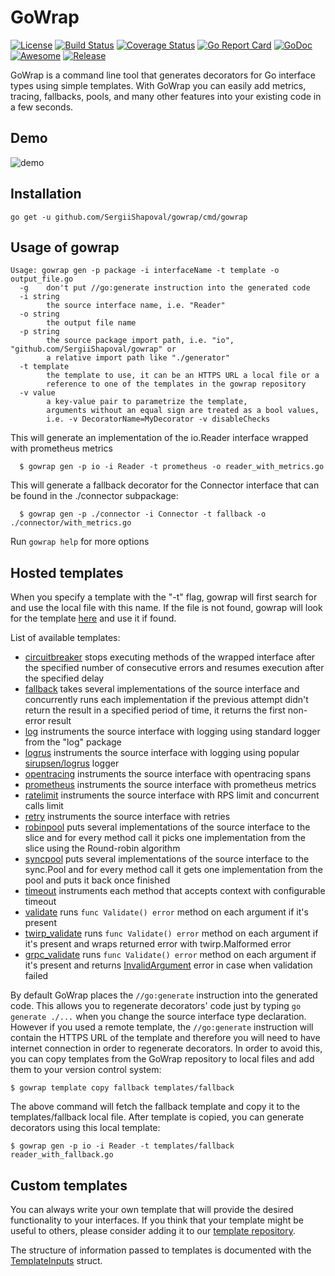 # GoWrap
[![License](https://img.shields.io/badge/license-mit-green.svg)](https://github.com/SergiiShapoval/gowrap/blob/master/LICENSE)
[![Build Status](https://travis-ci.org/hexdigest/gowrap.svg?branch=master)](https://travis-ci.org/hexdigest/gowrap)
[![Coverage Status](https://coveralls.io/repos/github/hexdigest/gowrap/badge.svg?branch=master)](https://coveralls.io/github/hexdigest/gowrap?branch=master)
[![Go Report Card](https://goreportcard.com/badge/github.com/SergiiShapoval/gowrap?dropcache)](https://goreportcard.com/report/github.com/SergiiShapoval/gowrap)
[![GoDoc](https://godoc.org/github.com/SergiiShapoval/gowrap?status.svg)](http://godoc.org/github.com/SergiiShapoval/gowrap)
[![Awesome](https://cdn.rawgit.com/sindresorhus/awesome/d7305f38d29fed78fa85652e3a63e154dd8e8829/media/badge.svg)](https://github.com/avelino/awesome-go#generation-and-generics)
[![Release](https://img.shields.io/github/release/hexdigest/gowrap.svg)](https://github.com/SergiiShapoval/gowrap/releases/latest)

GoWrap is a command line tool that generates decorators for Go interface types using simple templates.
With GoWrap you can easily add metrics, tracing, fallbacks, pools, and many other features into your existing code in a few seconds.


## Demo

![demo](https://github.com/SergiiShapoval/gowrap/blob/master/gowrap.gif)

## Installation

```
go get -u github.com/SergiiShapoval/gowrap/cmd/gowrap
```

## Usage of gowrap

```
Usage: gowrap gen -p package -i interfaceName -t template -o output_file.go
  -g	don't put //go:generate instruction into the generated code
  -i string
    	the source interface name, i.e. "Reader"
  -o string
    	the output file name
  -p string
    	the source package import path, i.e. "io", "github.com/SergiiShapoval/gowrap" or
    	a relative import path like "./generator"
  -t template
    	the template to use, it can be an HTTPS URL a local file or a
    	reference to one of the templates in the gowrap repository
  -v value
    	a key-value pair to parametrize the template,
    	arguments without an equal sign are treated as a bool values,
    	i.e. -v DecoratorName=MyDecorator -v disableChecks
```

This will generate an implementation of the io.Reader interface wrapped with prometheus metrics

```
  $ gowrap gen -p io -i Reader -t prometheus -o reader_with_metrics.go
```

This will generate a fallback decorator for the Connector interface that can be found in the ./connector subpackage:

```
  $ gowrap gen -p ./connector -i Connector -t fallback -o ./connector/with_metrics.go
```

Run `gowrap help` for more options

## Hosted templates

When you specify a template with the "-t" flag, gowrap will first search for and use the local file with this name.
If the file is not found, gowrap will look for the template [here](https://github.com/SergiiShapoval/gowrap/tree/master/templates) and use it if found.

List of available templates:
  - [circuitbreaker](https://github.com/SergiiShapoval/gowrap/tree/master/templates/circuitbreaker) stops executing methods of the wrapped interface after the specified number of consecutive errors and resumes execution after the specified delay
  - [fallback](https://github.com/SergiiShapoval/gowrap/tree/master/templates/fallback) takes several implementations of the source interface and concurrently runs each implementation if the previous attempt didn't return the result in a specified period of time, it returns the first non-error result
  - [log](https://github.com/SergiiShapoval/gowrap/tree/master/templates/log) instruments the source interface with logging using standard logger from the "log" package
  - [logrus](https://github.com/SergiiShapoval/gowrap/tree/master/templates/logrus) instruments the source interface with logging using popular [sirupsen/logrus](https://github.com/sirupsen/logrus) logger
  - [opentracing](https://github.com/SergiiShapoval/gowrap/tree/master/templates/opentracing) instruments the source interface with opentracing spans
  - [prometheus](https://github.com/SergiiShapoval/gowrap/tree/master/templates/prometheus) instruments the source interface with prometheus metrics
  - [ratelimit](https://github.com/SergiiShapoval/gowrap/tree/master/templates/ratelimit) instruments the source interface with RPS limit and concurrent calls limit
  - [retry](https://github.com/SergiiShapoval/gowrap/tree/master/templates/retry) instruments the source interface with retries
  - [robinpool](https://github.com/SergiiShapoval/gowrap/tree/master/templates/robinpool) puts several implementations of the source interface to the slice and for every method call it picks one implementation from the slice using the Round-robin algorithm
  - [syncpool](https://github.com/SergiiShapoval/gowrap/tree/master/templates/syncpool) puts several implementations of the source interface to the sync.Pool and for every method call it gets one implementation from the pool and puts it back once finished
  - [timeout](https://github.com/SergiiShapoval/gowrap/tree/master/templates/timeout) instruments each method that accepts context with configurable timeout
  - [validate](https://github.com/SergiiShapoval/gowrap/tree/master/templates/validate) runs `func Validate() error` method on each argument if it's present
  - [twirp\_validate](https://github.com/SergiiShapoval/gowrap/tree/master/templates/twirp_validate) runs `func Validate() error` method on each argument if it's present and wraps returned error with twirp.Malformed error
  - [grpc\_validate](https://github.com/SergiiShapoval/gowrap/tree/master/templates/grpc_validate) runs `func Validate() error` method on each argument if it's present and returns [InvalidArgument](https://github.com/grpc/grpc-go/blob/9d8d97a245af2d4bc743585418e1b4aebada0637/codes/codes.go#L49) error in case when validation failed

By default GoWrap places the `//go:generate` instruction into the generated code. 
This allows you to regenerate decorators' code just by typing `go generate ./...` when you change the source interface type declaration.
However if you used a remote template, the `//go:generate` instruction will contain the HTTPS URL of the template and therefore
you will need to have internet connection in order to regenerate decorators. In order to avoid this, you can copy templates from the GoWrap repository 
to local files and add them to your version control system:
```
$ gowrap template copy fallback templates/fallback
```

The above command will fetch the fallback template and copy it to the templates/fallback local file.
After template is copied, you can generate decorators using this local template:

```
$ gowrap gen -p io -i Reader -t templates/fallback reader_with_fallback.go
```

## Custom templates

You can always write your own template that will provide the desired functionality to your interfaces.
If you think that your template might be useful to others, please consider adding it to our [template repository](https://github.com/SergiiShapoval/gowrap/tree/master/templates).

The structure of information passed to templates is documented with the [TemplateInputs](https://godoc.org/github.com/SergiiShapoval/gowrap/generator#TemplateInputs) struct.
